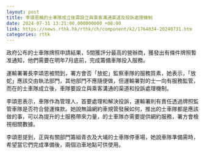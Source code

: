 ```yaml
---
layout: post
title: 李頌恩稱的士車隊成立後需設立與乘客溝通渠道及投訴處理機制
date: 2024-07-31 13:21:00.000000000 +08:00
link: https://news.rthk.hk/rthk/ch/component/k2/1764034-20240731.htm
categories: rthk
---
```


政府公布的士車隊牌照申請結果，5間獲評分最高的營辦商，獲發出有條件牌照暫准通知，他們需要在明年7月底前，完成籌備車隊投入服務。

運輸署署長李頌恩被問到，署方會否「放蛇」監察車隊的服務質素，她表示，「放蛇」應該交由執法部門，其他部門不應隨便做，但運輸署對的士一向有服務監管，而在的士車隊成立後，車隊要設立與乘客溝通的渠道和投訴處理機制。

李頌恩表示，車隊作為管理人，首要處理和解決投訴，運輸署則有責任透過牌照監管車隊是否符合營運條款。她說無論網約車規管發展如何，推出的士車隊都是應該做的事，可以為提升的士服務帶來力量，的士車隊亦需要提供網約服務，署方會檢視相關數據。

李頌恩提到，正與有關部門籌組青衣及大埔的士車隊停車場，她說車隊準備需時，希望當它們完成準備後，兩個泊車地點可供使用。
